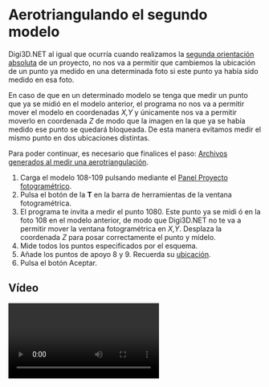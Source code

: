 # Aerotriangulando el segundo modelo

Digi3D.NET al igual que ocurría cuando realizamos la [segunda orientación absoluta](/digi3d-net/primeros-pasos/comenzando-a-utilizar-digi3d.net/comenzando-con-la-ventana-fotogrametrica/sensor-camara-conica/orientacion-de-modelos-fotogrametricos/orientacion-absoluta/midiendo-segunda-orientacion-absoluta.md) de un proyecto, no nos va a permitir que cambiemos la ubicación de un punto ya medido en una determinada foto si este punto ya había sido medido en esa foto.

En caso de que en un determinado modelo se tenga que medir un punto que ya se midió en el modelo anterior, el programa no nos va a permitir mover el modelo en coordenadas _X,Y_ y únicamente nos va a permitir moverlo en coordenada _Z_ de modo que la imagen en la que ya se había medido ese punto se quedará bloqueada. De esta manera evitamos medir el mismo punto en dos ubicaciones distintas.

Para poder continuar, es necesario que finalices el paso: [Archivos generados al medir una aerotriangulación](/digi3d-net/primeros-pasos/comenzando-a-utilizar-digi3d.net/comenzando-con-la-ventana-fotogrametrica/sensor-camara-conica/aerotriangulacion-manual/archivos-generados-aerotriangulacion.md).

1. Carga el modelo 108-109 pulsando mediante el [Panel Proyecto fotogramétrico](/digi3d-net/referencia/paneles/proyecto-fotogrametrico.md).
2. Pulsa el botón de la **T** en la barra de herramientas de la ventana fotogramétrica.
3. El programa te invita a medir el punto 1080. Este punto ya se midi ó en la foto 108 en el modelo anterior, de modo que Digi3D.NET no te va a permitir mover la ventana fotogramétrica en _X,Y_. Desplaza la coordenada _Z_ para posar correctamente el punto y mídelo.
4. Mide todos los puntos especificados por el esquema.
5. Añade los puntos de apoyo 8 y 9. Recuerda su [ubicación](/digi3d-net/primeros-pasos/comenzando-a-utilizar-digi3d.net/comenzando-con-la-ventana-fotogrametrica/sensor-camara-conica/orientacion-de-modelos-fotogrametricos/orientacion-absoluta/midiendo-segunda-orientacion-absoluta.md).
6. Pulsa el botón Aceptar.

## Vídeo

<video controls><source src="https://digi21.blob.core.windows.net/videos-ayuda/Aerotriangulando%20el%20segundo%20modelo.mp4" caption="" type="video/mp4"></video>

